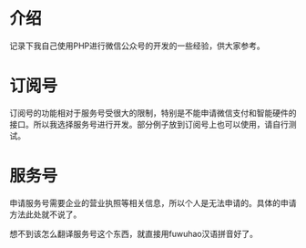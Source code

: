 # 介绍
记录下我自己使用PHP进行微信公众号的开发的一些经验，供大家参考。

# 订阅号
订阅号的功能相对于服务号受很大的限制，特别是不能申请微信支付和智能硬件的接口。所以我选择服务号进行开发。部分例子放到订阅号上也可以使用，请自行测试。

# 服务号
申请服务号需要企业的营业执照等相关信息，所以个人是无法申请的。具体的申请方法此处就不说了。

想不到该怎么翻译服务号这个东西，就直接用fuwuhao汉语拼音好了。
